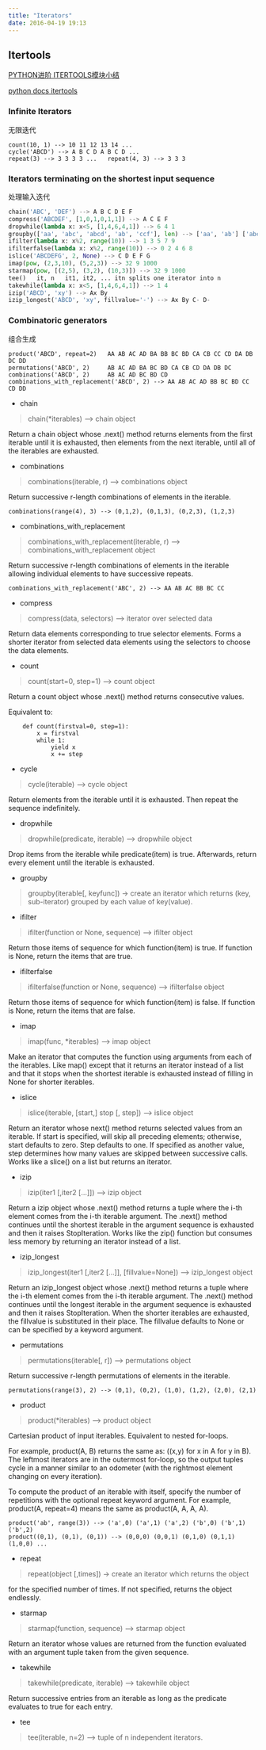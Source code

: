 ```yaml
---
title: "Iterators"
date: 2016-04-19 19:13
---
```


## Itertools

[PYTHON进阶 ITERTOOLS模块小结][1]

[python docs itertools][2]

### Infinite Iterators

无限迭代

```
count(10, 1) --> 10 11 12 13 14 ...
cycle('ABCD') --> A B C D A B C D ...
repeat(3) --> 3 3 3 3 ...   repeat(4, 3) --> 3 3 3
```

### Iterators terminating on the shortest input sequence

处理输入迭代

```python
chain('ABC', 'DEF') --> A B C D E F
compress('ABCDEF', [1,0,1,0,1,1]) --> A C E F
dropwhile(lambda x: x<5, [1,4,6,4,1]) --> 6 4 1
groupby(['aa', 'abc', 'abcd', 'ab', 'ccf'], len) --> ['aa', 'ab'] ['abc', 'ccf'] ['abcd']	 
ifilter(lambda x: x%2, range(10)) --> 1 3 5 7 9
ifilterfalse(lambda x: x%2, range(10)) --> 0 2 4 6 8
islice('ABCDEFG', 2, None) --> C D E F G
imap(pow, (2,3,10), (5,2,3)) --> 32 9 1000
starmap(pow, [(2,5), (3,2), (10,3)]) --> 32 9 1000
tee()	it, n	it1, it2, ... itn splits one iterator into n	 
takewhile(lambda x: x<5, [1,4,6,4,1]) --> 1 4
izip('ABCD', 'xy') --> Ax By
izip_longest('ABCD', 'xy', fillvalue='-') --> Ax By C- D-
```

### Combinatoric generators

组合生成

```
product('ABCD', repeat=2)	AA AB AC AD BA BB BC BD CA CB CC CD DA DB DC DD
permutations('ABCD', 2)	 	AB AC AD BA BC BD CA CB CD DA DB DC
combinations('ABCD', 2)	 	AB AC AD BC BD CD
combinations_with_replacement('ABCD', 2) --> AA AB AC AD BB BC BD CC CD DD
```

* chain

> chain(*iterables) --> chain object

Return a chain object whose .next() method returns elements from the
first iterable until it is exhausted, then elements from the next
iterable, until all of the iterables are exhausted.

* combinations

> combinations(iterable, r) --> combinations object

Return successive r-length combinations of elements in the iterable.

```
combinations(range(4), 3) --> (0,1,2), (0,1,3), (0,2,3), (1,2,3)
```

* combinations_with_replacement

> combinations_with_replacement(iterable, r) --> combinations_with_replacement object

Return successive r-length combinations of elements in the iterable
allowing individual elements to have successive repeats.

```
combinations_with_replacement('ABC', 2) --> AA AB AC BB BC CC
```

* compress

> compress(data, selectors) --> iterator over selected data

Return data elements corresponding to true selector elements.
Forms a shorter iterator from selected data elements using the
selectors to choose the data elements.

* count

> count(start=0, step=1) --> count object

Return a count object whose .next() method returns consecutive values.

Equivalent to:

```
    def count(firstval=0, step=1):
        x = firstval
        while 1:
            yield x
            x += step
```

* cycle

> cycle(iterable) --> cycle object

Return elements from the iterable until it is exhausted.
Then repeat the sequence indefinitely.

* dropwhile

> dropwhile(predicate, iterable) --> dropwhile object

Drop items from the iterable while predicate(item) is true.
Afterwards, return every element until the iterable is exhausted.

* groupby

> groupby(iterable[, keyfunc]) -> create an iterator which returns
> (key, sub-iterator) grouped by each value of key(value).

* ifilter

> ifilter(function or None, sequence) --> ifilter object

Return those items of sequence for which function(item) is true.
If function is None, return the items that are true.

* ifilterfalse

> ifilterfalse(function or None, sequence) --> ifilterfalse object

Return those items of sequence for which function(item) is false.
If function is None, return the items that are false.

* imap

> imap(func, *iterables) --> imap object

Make an iterator that computes the function using arguments from
each of the iterables.  Like map() except that it returns
an iterator instead of a list and that it stops when the shortest
iterable is exhausted instead of filling in None for shorter
iterables.

* islice

> islice(iterable, [start,] stop [, step]) --> islice object

Return an iterator whose next() method returns selected values from an
iterable.  If start is specified, will skip all preceding elements;
otherwise, start defaults to zero.  Step defaults to one.  If
specified as another value, step determines how many values are 
skipped between successive calls.  Works like a slice() on a list
but returns an iterator.

* izip

> izip(iter1 [,iter2 [...]]) --> izip object

Return a izip object whose .next() method returns a tuple where
the i-th element comes from the i-th iterable argument.  The .next()
method continues until the shortest iterable in the argument sequence
is exhausted and then it raises StopIteration.  Works like the zip()
function but consumes less memory by returning an iterator instead of
a list.

* izip_longest

> izip_longest(iter1 [,iter2 [...]], [fillvalue=None]) --> izip_longest object

Return an izip_longest object whose .next() method returns a tuple where
the i-th element comes from the i-th iterable argument.  The .next()
method continues until the longest iterable in the argument sequence
is exhausted and then it raises StopIteration.  When the shorter iterables
are exhausted, the fillvalue is substituted in their place.  The fillvalue
defaults to None or can be specified by a keyword argument.

* permutations

> permutations(iterable[, r]) --> permutations object

Return successive r-length permutations of elements in the iterable.

```
permutations(range(3), 2) --> (0,1), (0,2), (1,0), (1,2), (2,0), (2,1)
```

* product

> product(*iterables) --> product object

Cartesian product of input iterables.  Equivalent to nested for-loops.

For example, product(A, B) returns the same as:  ((x,y) for x in A for y in B).
The leftmost iterators are in the outermost for-loop, so the output tuples
cycle in a manner similar to an odometer (with the rightmost element changing
on every iteration).

To compute the product of an iterable with itself, specify the number
of repetitions with the optional repeat keyword argument. For example,
product(A, repeat=4) means the same as product(A, A, A, A).

```
product('ab', range(3)) --> ('a',0) ('a',1) ('a',2) ('b',0) ('b',1) ('b',2)
product((0,1), (0,1), (0,1)) --> (0,0,0) (0,0,1) (0,1,0) (0,1,1) (1,0,0) ...
```

* repeat

> repeat(object [,times]) -> create an iterator which returns the object

for the specified number of times.  If not specified, returns the object
endlessly.

* starmap

> starmap(function, sequence) --> starmap object

Return an iterator whose values are returned from the function evaluated
with an argument tuple taken from the given sequence.

* takewhile

> takewhile(predicate, iterable) --> takewhile object

Return successive entries from an iterable as long as the 
predicate evaluates to true for each entry.

* tee 

> tee(iterable, n=2) --> tuple of n independent iterators.

[1]: http://www.wklken.me/posts/2013/08/20/python-extra-itertools.html
[2]: https://docs.python.org/2/library/itertools.html
 
